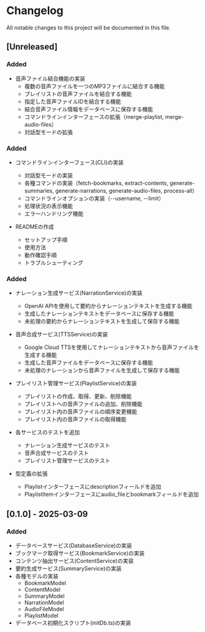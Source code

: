 # Changelog

All notable changes to this project will be documented in this file.

## [Unreleased]

### Added

- 音声ファイル結合機能の実装
  - 複数の音声ファイルを一つのMP3ファイルに結合する機能
  - プレイリストの音声ファイルを結合する機能
  - 指定した音声ファイルIDを結合する機能
  - 結合音声ファイル情報をデータベースに保存する機能
  - コマンドラインインターフェースの拡張（merge-playlist, merge-audio-files）
  - 対話型モードの拡張

### Added

- コマンドラインインターフェース(CLI)の実装
  - 対話型モードの実装
  - 各種コマンドの実装（fetch-bookmarks, extract-contents, generate-summaries, generate-narrations, generate-audio-files, process-all）
  - コマンドラインオプションの実装（--username, --limit）
  - 処理状況の表示機能
  - エラーハンドリング機能

- READMEの作成
  - セットアップ手順
  - 使用方法
  - 動作確認手順
  - トラブルシューティング

### Added

- ナレーション生成サービス(NarrationService)の実装
  - OpenAI APIを使用して要約からナレーションテキストを生成する機能
  - 生成したナレーションテキストをデータベースに保存する機能
  - 未処理の要約からナレーションテキストを生成して保存する機能

- 音声合成サービス(TTSService)の実装
  - Google Cloud TTSを使用してナレーションテキストから音声ファイルを生成する機能
  - 生成した音声ファイルをデータベースに保存する機能
  - 未処理のナレーションから音声ファイルを生成して保存する機能

- プレイリスト管理サービス(PlaylistService)の実装
  - プレイリストの作成、取得、更新、削除機能
  - プレイリストへの音声ファイルの追加、削除機能
  - プレイリスト内の音声ファイルの順序変更機能
  - プレイリスト内の音声ファイルの取得機能

- 各サービスのテストを追加
  - ナレーション生成サービスのテスト
  - 音声合成サービスのテスト
  - プレイリスト管理サービスのテスト

- 型定義の拡張
  - Playlistインターフェースにdescriptionフィールドを追加
  - PlaylistItemインターフェースにaudio_fileとbookmarkフィールドを追加

## [0.1.0] - 2025-03-09

### Added

- データベースサービス(DatabaseService)の実装
- ブックマーク取得サービス(BookmarkService)の実装
- コンテンツ抽出サービス(ContentService)の実装
- 要約生成サービス(SummaryService)の実装
- 各種モデルの実装
  - BookmarkModel
  - ContentModel
  - SummaryModel
  - NarrationModel
  - AudioFileModel
  - PlaylistModel
- データベース初期化スクリプト(initDb.ts)の実装
